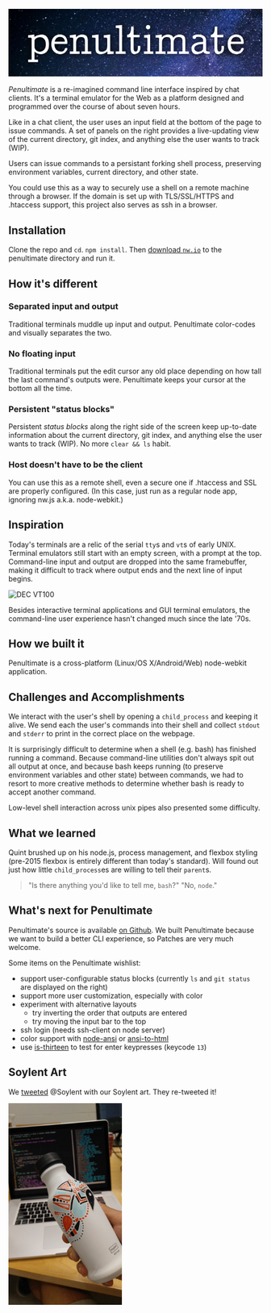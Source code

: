 ![Penultimate](https://raw.githubusercontent.com/qguv/penultimate/master/logo.png)

_Penultimate_ is a re-imagined command line interface inspired by chat clients. It's a terminal emulator for the Web as a platform designed and programmed over the course of about seven hours.

Like in a chat client, the user uses an input field at the bottom of the page to issue commands. A set of panels on the right provides a live-updating view of the current directory, git index, and anything else the user wants to track (WIP).

Users can issue commands to a persistant forking shell process, preserving environment variables, current directory, and other state.

You could use this as a way to securely use a shell on a remote machine through a browser. If the domain is set up with TLS/SSL/HTTPS and .htaccess support, this project also serves as ssh in a browser.

## Installation

Clone the repo and `cd`. `npm install`. Then [download `nw.io`](http://nwjs.io/) to the penultimate directory and run it.

## How it's different

### Separated input and output

Traditional terminals muddle up input and output. Penultimate color-codes and visually separates the two.

### No floating input

Traditional terminals put the edit cursor any old place depending on how tall the last command's outputs were. Penultimate keeps your cursor at the bottom all the time.

### Persistent "status blocks"

Persistent _status blocks_ along the right side of the screen keep up-to-date information about the current directory, git index, and anything else the user wants to track (WIP). No more `clear && ls` habit.

### Host doesn't have to be the client

You can use this as a remote shell, even a secure one if .htaccess and SSL are properly configured. (In this case, just run as a regular node app, ignoring nw.js a.k.a. node-webkit.)

## Inspiration

Today's terminals are a relic of the serial `tty`s and `vt`s of early UNIX. Terminal emulators still start with an empty screen, with a prompt at the top. Command-line input and output are dropped into the same framebuffer, making it difficult to track where output ends and the next line of input begins.

![DEC VT100](https://upload.wikimedia.org/wikipedia/commons/thumb/9/99/DEC_VT100_terminal.jpg/270px-DEC_VT100_terminal.jpg)

Besides interactive terminal applications and GUI terminal emulators, the command-line user experience hasn't changed much since the late '70s.

## How we built it

Penultimate is a cross-platform (Linux/OS X/Android/Web) node-webkit application.

## Challenges and Accomplishments

We interact with the user's shell by opening a `child_process` and keeping it alive. We send each the user's commands into their shell and collect `stdout` and `stderr` to print in the correct place on the webpage.

It is surprisingly difficult to determine when a shell (e.g. bash) has finished running a command. Because command-line utilities don't always spit out all output at once, and because bash keeps running (to preserve environment variables and other state) between commands, we had to resort to more creative methods to determine whether bash is ready to accept another command.

Low-level shell interaction across unix pipes also presented some difficulty.

## What we learned

Quint brushed up on his node.js, process management, and flexbox styling (pre-2015 flexbox is entirely different than today's standard). Will found out just how little `child_process`es are willing to tell their `parent`s.

> "Is there anything you'd like to tell me, `bash`?"
> "No, `node`."

## What's next for Penultimate

Penultimate's source is available [on Github](https://github.com/qguv/penultimate). We built Penultimate because we want to build a better CLI experience, so Patches are very much welcome.

Some items on the Penultimate wishlist:

  - support user-configurable status blocks (currently `ls` and `git status` are displayed on the right)
  - support more user customization, especially with color
  - experiment with alternative layouts
    - try inverting the order that outputs are entered
    - try moving the input bar to the top
  - ssh login (needs ssh-client on node server)
  - color support with [node-ansi](https://github.com/echicken/node-ansi) or [ansi-to-html](https://github.com/rburns/ansi-to-html)
  - use [is-thirteen](https://github.com/jezen/is-thirteen) to test for enter keypresses (keycode `13`)

## Soylent Art

We [tweeted](https://twitter.com/reggae_snacks/status/716427863910653952) @Soylent with our Soylent art. They re-tweeted it!

<img src="https://raw.githubusercontent.com/qguv/penultimate/master/soylent_art.jpg" alt="Art on a bottle of Soylent" height="400"></img>
